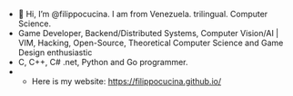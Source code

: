 - 👋 Hi, I’m @filippocucina. I am from Venezuela. trilingual. Computer Science.
- Game Developer, Backend/Distributed Systems, Computer Vision/AI | VIM, Hacking, Open-Source, Theoretical Computer Science and Game Design enthusiastic
- C, C++, C# .net, Python and Go programmer.
- - Here is my website: https://filippocucina.github.io/
